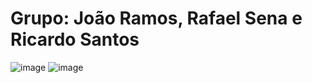 # Grupo: João Ramos, Rafael Sena e Ricardo Santos

![image](https://github.com/rafaznj/lista1/assets/163608557/8a84e513-94b5-44fd-aaf7-a8534fb220e0)
![image](https://github.com/rafaznj/lista1/assets/163608557/cdd2ddb8-3e3d-4bc6-af2f-5004380df349)
